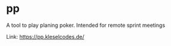 # pp
A tool to play planing poker. Intended for remote sprint meetings

Link: https://pp.kleselcodes.de/
